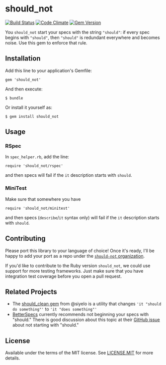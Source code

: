 # should_not

[![Build Status](https://travis-ci.org/should-not/should_not.png?branch=master)](https://travis-ci.org/should-not/should_not)
[![Code Climate](https://codeclimate.com/github/should-not/should_not.png)](https://codeclimate.com/github/should-not/should_not)
[![Gem Version](https://badge.fury.io/rb/should_not.png)](http://badge.fury.io/rb/should_not)

You `should_not` start your specs with the string `"should"`:
if every spec begins with `"should"`, then `"should"` is redundant everywhere and becomes noise.
Use this gem to enforce that rule.

## Installation

Add this line to your application's Gemfile:

    gem 'should_not'

And then execute:

    $ bundle

Or install it yourself as:

    $ gem install should_not

## Usage

### RSpec

In `spec_helper.rb`, add the line:

    require 'should_not/rspec'

and then specs will fail if the `it` description starts with `should`.

### MiniTest

Make sure that somewhere you have

    require 'should_not/minitest'

and then specs (`describe`/`it` syntax only) will fail if the `it` description starts with `should`.

## Contributing

Please port this library to your language of choice!
Once it's ready, I'll be happy to add your port as a repo under the [`should-not` organization](https://github.com/should-not).

If you'd like to contribute to the Ruby version `should_not`, we could use support for more testing frameworks.
Just make sure that you have integration test coverage before you open a pull request.

## Related Projects

* The [should_clean gem](https://github.com/siyelo/should_clean) from @siyelo is a utility that changes `'it "should do something"'` to `'it "does something"'`
* [BetterSpecs](http://betterspecs.org/#should) currently recommends not beginning your specs with "should."
There is good discussion about this topic at their [GitHub issue](https://github.com/andreareginato/betterspecs/issues/15) about not starting with "should."

## License

Available under the terms of the MIT license.
See [LICENSE.MIT](LICENSE.MIT) for more details.
